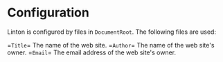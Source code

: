 # Configuration

Linton is configured by files in `DocumentRoot`. The following files are used:

=`Title`=
    The name of the web site.
=`Author`=
    The name of the web site's owner.
=`Email`=
    The email address of the web site's owner.
